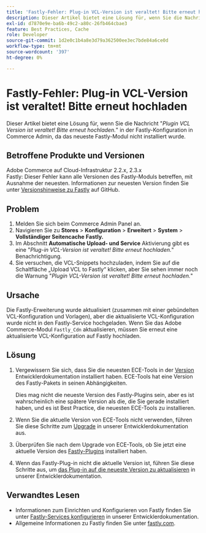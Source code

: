 ```yaml
---
title: 'Fastly-Fehler: Plug-in VCL-Version ist veraltet! Bitte erneut hochladen'
description: Dieser Artikel bietet eine Lösung für, wenn Sie die Nachricht sehen "*Plug-in VCL-Version ist veraltet! Bitte erneut hochladen.*" in der Fastly-Konfiguration in der Commerce Admin, da das neueste Fastly-Modul nicht installiert ist.
exl-id: d7870e9e-ba6b-49c2-a80c-26fb464cbae3
feature: Best Practices, Cache
role: Developer
source-git-commit: 1d2e0c1b4a8e3d79a362500ee3ec7bde84a6ce0d
workflow-type: tm+mt
source-wordcount: '397'
ht-degree: 0%

---
```


# Fastly-Fehler: Plug-in VCL-Version ist veraltet! Bitte erneut hochladen

Dieser Artikel bietet eine Lösung für, wenn Sie die Nachricht &quot;*Plugin VCL Version ist veraltet! Bitte erneut hochladen.*&quot; in der Fastly-Konfiguration in Commerce Admin, da das neueste Fastly-Modul nicht installiert wurde.

## Betroffene Produkte und Versionen

Adobe Commerce auf Cloud-Infrastruktur 2.2.x, 2.3.x<br>
Fastly: Dieser Fehler kann alle Versionen des Fastly-Moduls betreffen, mit Ausnahme der neuesten. Informationen zur neuesten Version finden Sie unter [Versionshinweise zu Fastly](https://github.com/fastly/fastly-magento2/releases) auf GitHub.

## Problem

1. Melden Sie sich beim Commerce Admin Panel an.
1. Navigieren Sie zu **Stores** > **Konfiguration** > **Erweitert** > **System** > **Vollständiger Seitencache**   **Fastly.**
1. Im Abschnitt **Automatische Upload- und Service** Aktivierung gibt es eine &quot;*Plug-in VCL-Version ist veraltet! Bitte erneut hochladen.*&quot; Benachrichtigung.
1. Sie versuchen, die VCL-Snippets hochzuladen, indem Sie auf die Schaltfläche „Upload VCL to Fastly“ klicken, aber Sie sehen immer noch die Warnung &quot;*Plugin VCL-Version ist veraltet! Bitte erneut hochladen.*&quot;

## Ursache

Die Fastly-Erweiterung wurde aktualisiert (zusammen mit einer gebündelten VCL-Konfiguration und Vorlagen), aber die aktualisierte VCL-Konfiguration wurde nicht in den Fastly-Service hochgeladen. Wenn Sie das Adobe Commerce-Modul `Fastly_Cdn` aktualisieren, müssen Sie erneut eine aktualisierte VCL-Konfiguration auf Fastly hochladen.

## Lösung

1. Vergewissern Sie sich, dass Sie die neuesten ECE-Tools in der [ Version ](https://experienceleague.adobe.com/docs/commerce-cloud-service/user-guide/release-notes/cloud-tools-suite.html) Entwicklerdokumentation installiert haben. ECE-Tools hat eine Version des Fastly-Pakets in seinen Abhängigkeiten.

   Dies mag nicht die neueste Version des Fastly-Plugins sein, aber es ist wahrscheinlich eine spätere Version als die, die Sie gerade installiert haben, und es ist Best Practice, die neuesten ECE-Tools zu installieren.

1. Wenn Sie die aktuelle Version von ECE-Tools nicht verwenden, führen Sie diese Schritte zum [Upgrade](https://experienceleague.adobe.com/docs/commerce-cloud-service/user-guide/dev-tools/ece-tools/update-package.html) in unserer Entwicklerdokumentation aus.
1. Überprüfen Sie nach dem Upgrade von ECE-Tools, ob Sie jetzt eine aktuelle Version des [Fastly-Plugins](https://github.com/fastly/fastly-magento2/tree/master/etc/vcl_snippets) installiert haben.
1. Wenn das Fastly-Plug-in nicht die aktuelle Version ist, führen Sie diese Schritte aus, um [das Plug-in auf die neueste Version zu aktualisieren](https://experienceleague.adobe.com/docs/commerce-cloud-service/user-guide/cdn/setup-fastly/fastly-configuration.html#upgrade-the-fastly-module) in unserer Entwicklerdokumentation.

## Verwandtes Lesen

* Informationen zum Einrichten und Konfigurieren von Fastly finden Sie unter [Fastly-Services konfigurieren](https://experienceleague.adobe.com/docs/commerce-cloud-service/user-guide/cdn/fastly.html) in unserer Entwicklerdokumentation.
* Allgemeine Informationen zu Fastly finden Sie unter [fastly.com](https://www.fastly.com/).
